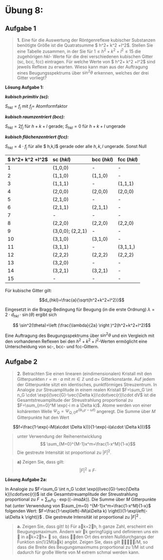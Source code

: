 <!--
author:   Claudia Funke

email:    claudia.funke@physik.tu-freiberg.de

version:  0.0.1

language: de

narrator: Deutsch Female

comment:  Struktur der Materie Übung 6

import: https://raw.githubusercontent.com/liaTemplates/KekuleJS/master/README.md

-->


# Übung 8: 


## Aufgabe 1

> __1.__  Eine für die Auswertung der Röntgenreflexe kubischer Substanzen benötigte Größe ist die Quatratsumme  $ h^2+ k^2 +l^2$. Stellen Sie eine Tabelle zusammen, in der Sie für $1\le h^2+ k^2 +l^2 \le 15$ die zugehörigen $hkl$- Werte für die drei verschiedenen kubischen Gitter (sc, bcc, fcc) eintragen. Für welche Werte von $ h^2+ k^2 +l^2$ sind jeweils Reflexe zu erwarten. Wieso kann man aus der Auftragung eines Beugungsspektrums über $\sin ^2\theta$ erkennen, welches der drei Gitter vorliegt?

**Lösung Aufgabe 1:**

***kubisch primitiv (sc):***

$S_{hkl}= f_j$ mit $f_j=$ Atomformfaktor


***kubisch raumzentriert (bcc):***

 $S_{hkl}=2f_j$ für $h+k+l$  gerade; $S_{hkl}=0$ für $h+k+l$ ungerade


***kubisch flächenzentriert (fcc):***

$S_{hkl}=4\cdot f_j$ für alle $ h,k,l$ gerade oder alle $h,k,l$ ungerade. Sonst Null

|$ h^2+ k^2 +l^2$| sc $(hkl)$| bcc $(hkl)$ |fcc $(hkl)$|
|:---|:---|:---|:---|
1|(1,0,0)|-|-|
2|(1,1,0)|(1,1,0)|-|
3|(1,1,1)|-|(1,1,1)|
4|(2,0,0)|(2,0,0)|(2,0,0)|
5|(2,1,0)|-|-|
6|(2,1,1)|(2,1,1)|-|
7|-|-|-|
8|(2,2,0)|(2,2,0)|(2,2,0)|
9|(3,0,0); (2,2,1)|-|-|
10|(3,1,0)|(3,1,0)|-|
11|(3,1,1)|-|(3,1,1,)|
12|(2,2,2)|(2,2,2)|(2,2,2)|
13|(3,2,0)|-|-|
14|(3,2,1)|(3,2,1)|-|
15|-|-|-|

Für kubische Gitter gilt:

$$d_{hkl}=\frac{a}{\sqrt{h^2+k^2+l^2}}$$

Eingesetzt in die  Bragg-Bedingung für Beugung (in die erste Ordnung) $\lambda=2\cdot d_{hkl}\cdot \sin(\theta)$ ergibt sich 

$$ \sin^2(\theta)=\left (\frac{\lambda}{2a} \right )^2(h^2+k^2+l^2)$$

Eine Auftragung des Beugungsspektrums über $\sin ^2\theta$ und ein Vergleich mit den vorhandenen Reflexen bei den $h^2+k^2+l^2$-Werten ermöglicht eine Unterscheidung von sc-, bcc- und fcc-Gittern.

## Aufgabe 2
> __2.__  Betrachten Sie einen linearen (eindimensionalen)  Kristall mit den  Gitterpunkten $r=m\cdot a$ mit  $m \in \mathbb{Z}$ und $a=$ Gitterkonstante. Auf jedem der Gitterpunkte sitzt ein identisches, punktförmiges Streuzentrum. In Analogie zur Streuamplitude in einem realen Kristall $F=\sum_G \int n_G \cdot \exp(i(\vec{G}-\vec{\Delta k})\cdot\vec{r})\cdot dV$  ist die Gesamtstreuamplitude der Streustrahlung proportional zu  $F=\sum_{m=0}^M  \exp(-i m a \Delta k)$. Atome werden von einer kohärenten Welle $\Psi_Q=\Psi_{Q,0}e^{i(k_oy-\omega t)}$ angeregt. Die Summe über $M$ Gitterpunkte hat den Wert 

$$f=\frac{1-\exp(-iM(a\cdot \Delta k))}{1-\exp(-i(a\cdot \Delta k))}$$
>unter Verwendung der Reihenentwicklung 
$$ \sum_{M=0}^{M-1}x^m=\frac{1-x^M}{1-x}$$
>Die gestreute Intensität ist proportional zu $|F|^2$. 

> __a)__ Zeigen Sie, dass gilt:
$$|F|^2 \equiv F\cdot $$

**Lösung Aufgabe 2a:**


In Analogie zu $F=\sum_G \int n_G \cdot \exp((i\vec{G}-\vec{\Delta k})\cdot\vec{r})$  ist die Gesamtstreuamplitude der Streustrahlung proportional zu  $F=\sum_m  n_G \cdot \exp((-i m a \Delta k))$. Die Summe über $M$ Gitterpunkte hat (unter Verwendung von $\sum_{m=0} ^{M-1}x^m=\frac{1-x^M}{1-x}$   folgenden Wert: $F=\frac{1-\exp\left(-iM(a\Delta k) \right)}{1-\exp\left(-ia\Delta k  \right)}$ . Die gestreute Intensität ist proportional zu $|F|^2$ . 

> __a.__  Zeigen Sie, dass   gilt!
b) Für ak=2h, h ganze Zahl, erscheint ein Beugungsmaximum. Ändern wir k geringfügig und definieren uns ein  in ak=2h+  so, dass den Ort des ersten Nulldurchgangs der Funktion sin(1/2M(ak) angibt. Zeigen Sie, dass gilt /M, so dass die Breite des Beugungsmaximums proportional zu 1/M ist und dadurch für große Werte von M extrem schmal werden kann. 

